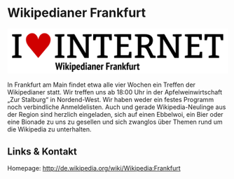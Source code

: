 # Wikipedianer Frankfurt
![Wikipedianer Frankfurt](./wikipedia.logo.png)

In Frankfurt am Main findet etwa alle vier Wochen ein Treffen der Wikipedianer statt. Wir treffen uns
ab 18:00 Uhr in der Apfelweinwirtschaft „Zur Stalburg“ in Nordend-West. Wir haben weder ein festes Programm noch
verbindliche Anmeldelisten. Auch und gerade Wikipedia-Neulinge aus der Region sind herzlich eingeladen, sich auf
einen Ebbelwoi, ein Bier oder eine Bionade zu uns zu gesellen und sich zwanglos über Themen rund um die
Wikipedia zu unterhalten.


## Links &amp; Kontakt

Homepage: <http://de.wikipedia.org/wiki/Wikipedia:Frankfurt>











